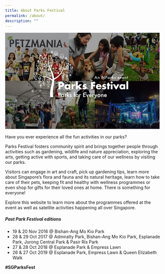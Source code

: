 ```yaml
---
title: About Parks Festival
permalink: /about/
description: ""
---
```

![2019 montage](/images/pf%202019%20montage.jpeg)

Have you ever experience all the fun activities in our parks?

Parks Festival fosters community spirit and brings together people through activities such as gardening, wildlife and nature appreciation, exploring the arts, getting active with sports, and taking care of our wellness by visiting our parks. 

Visitors can engage in art and craft, pick up gardening tips, learn more about Singapore’s flora and fauna and its natural heritage, learn how to take care of their pets, keeping fit and healthy with wellness programmes or even shop for gifts for their loved ones at home. There is something for everyone!

Explore this website to learn more about the programmes offered at the event as well as satellite activities happening all over Singapore.

##### Past Park Festival editions #####
* 19 & 20 Nov 2016 @ Bishan-Ang Mo Kio Park
* 28 & 29 Oct 2017 @ Admiralty Park, Bishan-Ang Mo Kio Park, Esplanade Park, Jurong Central Park & Pasir Ris Park
* 27 & 28 Oct 2018 @ Esplanade Park & Empress Lawn
* 26 & 27 Oct 2019 @ Esplanade Park, Empress Lawn & Queen Elizabeth Walk



**#SGParksFest**